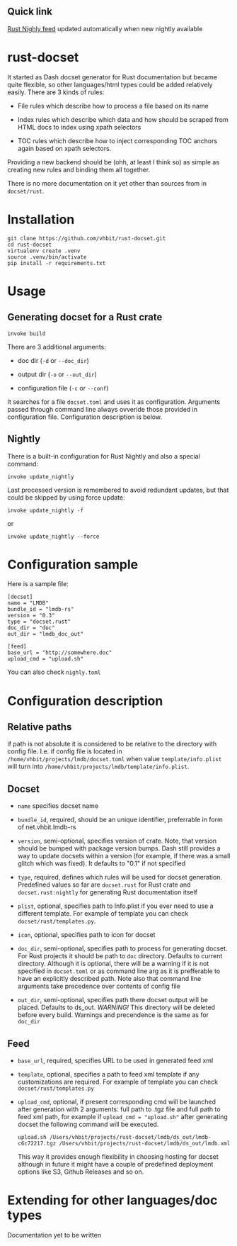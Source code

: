 Quick link
-----------

[Rust Nighly feed](http://vhbit.net/rust-feed) updated automatically when new nightly available

rust-docset
=============

It started as Dash docset generator for Rust documentation but became
quite flexible, so other languages/html types could be added
relatively easily. There are 3 kinds of rules:

- File rules which describe how to process a file based on its name

- Index rules which describe which data and how should be scraped from
  HTML docs to index using xpath selectors

- TOC rules which describe how to inject corresponding TOC anchors
again based on xpath selectors.

Providing a new backend should be (ohh, at least I think so) as simple
as creating new rules and binding them all together.

There is no more documentation on it yet other than sources from in
`docset/rust`.

Installation
============

    git clone https://github.com/vhbit/rust-docset.git
    cd rust-docset
    virtualenv create .venv
    source .venv/bin/activate
    pip install -r requirements.txt


Usage
=====


Generating docset for a Rust crate
------------

    invoke build

There are 3 additional arguments:

- doc dir (`-d` or `--doc_dir`)

- output dir (`-o` or `--out_dir`)

- configuration file (`-c` or `--conf`)

It searches for a file `docset.toml` and uses it as
configuration. Arguments passed through command line always ovveride
those provided in configuration file. Configuration description is below.

Nightly
--------

There is a built-in configuration for Rust Nightly and also a special
command:

    invoke update_nightly

Last processed version is remembered to avoid redundant updates, but
that could be skipped by using force update:

    invoke update_nightly -f

or

    invoke update_nightly --force


Configuration sample
============================

Here is a sample file:

    [docset]
    name = "LMDB"
    bundle_id = "lmdb-rs"
    version = "0.3"
    type = "docset.rust"
    doc_dir = "doc"
    out_dir = "lmdb_doc_out"

    [feed]
    base_url = "http://somewhere.doc"
    upload_cmd = "upload.sh"

You can also check `nighly.toml`

Configuration description
===================================

Relative paths
-----------

if path is not absolute it is considered to be relative to
the directory with config file. I.e. if config file is located in
`/home/vhbit/projects/lmdb/docset.toml` when value
`template/info.plist` will turn into
`/home/vhbit/projects/lmdb/template/info.plist`.


Docset
-------
- `name` specifies docset name

- `bundle_id`, required, should be an unique identifier, preferrable
in form of net.vhbit.lmdb-rs

- `version`, semi-optional, specifies version of crate. Note, that version
  should be bumped with package version bumps. Dash still provides a
  way to update docsets within a version (for example, if there was a
  small glitch which was fixed). It defaults to "0.1" if not specified

- `type`, required, defines which rules will be used for docset
  generation. Predefined values so far are `docset.rust` for Rust
  crate and `docset.rust:nightly` for generating Rust documentation
  itself

- `plist`, optional, specifies path to Info.plist if you ever need to
  use a different template. For example of template you can check
  `docset/rust/templates.py`.

- `icon`, optional, specifies path to icon for docset

- `doc_dir`, semi-optional, specifies path to process for generating
  docset. For Rust projects it should be path to `doc`
  directory. Defaults to current directory. Although it is optional,
  there will be a warning if it is not specified in `docset.toml` or
  as command line arg as it is prefferable to have an explicitly
  described path. Note also that command line arguments take
  precedence over contents of config file

- `out_dir`, semi-optional, specifies path there docset output will be
  placed. Defaults to ds_out. _WARNING!_ This directory will be
  deleted before every build. Warnings and precendence is the
  same as for `doc_dir`

Feed
----
- `base_url`, required, specifies URL to be used in generated feed xml

- `template`, optional, specifies a path to feed xml template if any
  customizations are required. For example of template you can check
  `docset/rust/templates.py`

- `upload_cmd`, optional, if present corresponding cmd will be
  launched after generation with 2 arguments: full path to .tgz file
  and full path to feed xml path, for example if
  `upload_cmd = "upload.sh"` after generating docset the following
  command will be executed.

  `upload.sh /Users/vhbit/projects/rust-docset/lmdb/ds_out/lmdb-c6c72217.tgz /Users/vhbit/projects/rust-docset/lmdb/ds_out/lmdb.xml`

  This way it provides enough flexibility in choosing hosting for
  docset although in future it might have a couple of predefined
  deployment options like S3, Github Releases and so on.


Extending for other languages/doc types
=======================================

Documentation yet to be written
